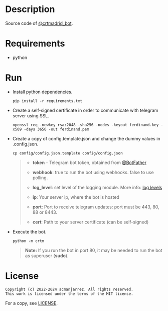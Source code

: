 # Description
Source code of [@crtmadrid\_bot](https://t.me/crtmadrid_bot).

# Requirements
- python

# Run
- Install python dependencies.

    `pip install -r requirements.txt`

- Create a self-signed certificate in order to communicate with telegram server using SSL.

    `openssl req -newkey rsa:2048 -sha256 -nodes -keyout ferdinand.key
    -x509 -days 3650 -out ferdinand.pem`

- Create a copy of config.template.json and change the dummy values in .config.json.

    `cp config/config.json.template config/config.json`

    > - **token** - Telegram bot token, obtained from
    > [@BotFather](https://t.me/BotFather)
    >
    > - **webhook**: true to run the bot using webhooks. false to use polling.
    >
    > - **log_level**: set level of the logging module.
    > More info: [log levels](https://docs.python.org/3/library/logging.html#logging-levels)
    >
    > - **ip**: Your server ip, where the bot is hosted
    >
    > - **port**: Port to receive telegram updates: port must be 443, 80, 88 or 8443.
    >
    > - **cert**: Path to your server certificate (can be self-signed)

- Execute the bot.

    `python -m crtm`

    > **Note:** If you run the bot in port 80, it may be needed to run the bot as
    > superuser (**sudo**).

# License
    Copyright (c) 2022-2024 scmanjarrez. All rights reserved.
    This work is licensed under the terms of the MIT license.

For a copy, see
[LICENSE](LICENSE).
